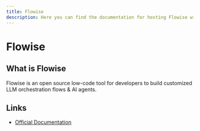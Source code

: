 ```yaml
---
title: Flowise
description: Here you can find the documentation for hosting Flowise with Coolify.
---
```


# Flowise

## What is Flowise

Flowise is an open source low-code tool for developers to build customized LLM orchestration flows & AI agents.

## Links

- [Official Documentation](https://docs.flowiseai.com/?utm_source=coolify.io)
